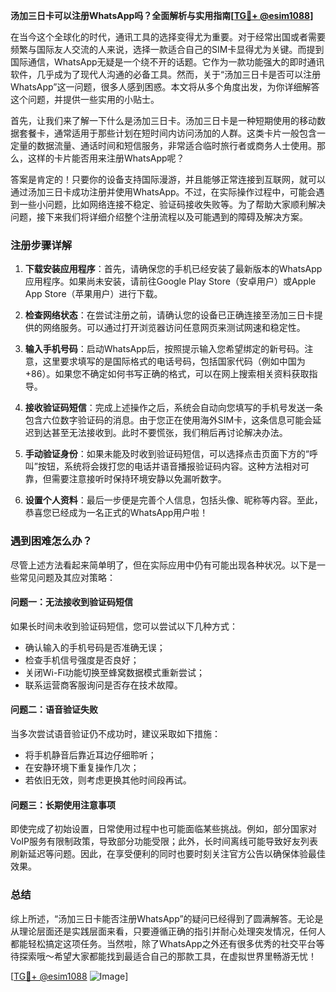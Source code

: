 **汤加三日卡可以注册WhatsApp吗？全面解析与实用指南[[TG💪+ @esim1088](https://t.me/s/esim1088)]**

在当今这个全球化的时代，通讯工具的选择变得尤为重要。对于经常出国或者需要频繁与国际友人交流的人来说，选择一款适合自己的SIM卡显得尤为关键。而提到国际通信，WhatsApp无疑是一个绕不开的话题。它作为一款功能强大的即时通讯软件，几乎成为了现代人沟通的必备工具。然而，关于“汤加三日卡是否可以注册WhatsApp”这一问题，很多人感到困惑。本文将从多个角度出发，为你详细解答这个问题，并提供一些实用的小贴士。

首先，让我们来了解一下什么是汤加三日卡。汤加三日卡是一种短期使用的移动数据套餐卡，通常适用于那些计划在短时间内访问汤加的人群。这类卡片一般包含一定量的数据流量、通话时间和短信服务，非常适合临时旅行者或商务人士使用。那么，这样的卡片能否用来注册WhatsApp呢？

答案是肯定的！只要你的设备支持国际漫游，并且能够正常连接到互联网，就可以通过汤加三日卡成功注册并使用WhatsApp。不过，在实际操作过程中，可能会遇到一些小问题，比如网络连接不稳定、验证码接收失败等。为了帮助大家顺利解决问题，接下来我们将详细介绍整个注册流程以及可能遇到的障碍及解决方案。

### 注册步骤详解

1. **下载安装应用程序**：首先，请确保您的手机已经安装了最新版本的WhatsApp应用程序。如果尚未安装，请前往Google Play Store（安卓用户）或Apple App Store（苹果用户）进行下载。

2. **检查网络状态**：在尝试注册之前，请确认您的设备已正确连接至汤加三日卡提供的网络服务。可以通过打开浏览器访问任意网页来测试网速和稳定性。

3. **输入手机号码**：启动WhatsApp后，按照提示输入您希望绑定的新号码。注意，这里要求填写的是国际格式的电话号码，包括国家代码（例如中国为+86）。如果您不确定如何书写正确的格式，可以在网上搜索相关资料获取指导。

4. **接收验证码短信**：完成上述操作之后，系统会自动向您填写的手机号发送一条包含六位数字验证码的消息。由于您正在使用海外SIM卡，这条信息可能会延迟到达甚至无法接收到。此时不要慌张，我们稍后再讨论解决办法。

5. **手动验证身份**：如果未能及时收到验证码短信，可以选择点击页面下方的“呼叫”按钮，系统将会拨打您的电话并语音播报验证码内容。这种方法相对可靠，但需要注意接听时保持环境安静以免漏听数字。

6. **设置个人资料**：最后一步便是完善个人信息，包括头像、昵称等内容。至此，恭喜您已经成为一名正式的WhatsApp用户啦！

### 遇到困难怎么办？

尽管上述方法看起来简单明了，但在实际应用中仍有可能出现各种状况。以下是一些常见问题及其应对策略：

#### 问题一：无法接收到验证码短信
如果长时间未收到验证码短信，您可以尝试以下几种方式：
- 确认输入的手机号码是否准确无误；
- 检查手机信号强度是否良好；
- 关闭Wi-Fi功能切换至蜂窝数据模式重新尝试；
- 联系运营商客服询问是否存在技术故障。

#### 问题二：语音验证失败
当多次尝试语音验证仍不成功时，建议采取如下措施：
- 将手机静音后靠近耳边仔细聆听；
- 在安静环境下重复操作几次；
- 若依旧无效，则考虑更换其他时间段再试。

#### 问题三：长期使用注意事项
即使完成了初始设置，日常使用过程中也可能面临某些挑战。例如，部分国家对VoIP服务有限制政策，导致部分功能受限；此外，长时间离线可能导致好友列表刷新延迟等问题。因此，在享受便利的同时也要时刻关注官方公告以确保体验最佳效果。

### 总结

综上所述，“汤加三日卡能否注册WhatsApp”的疑问已经得到了圆满解答。无论是从理论层面还是实践层面来看，只要遵循正确的指引并耐心处理突发情况，任何人都能轻松搞定这项任务。当然啦，除了WhatsApp之外还有很多优秀的社交平台等待探索哦～希望大家都能找到最适合自己的那款工具，在虚拟世界里畅游无忧！

[[TG💪+ @esim1088](https://t.me/s/esim1088) ![Image](https://i.postimg.cc/4NQfJmqS/Snipaste-2025-05-13-00-14-12.png)]